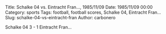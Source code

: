 Title: Schalke 04 vs. Eintracht Fran…, 1985/11/09
Date: 1985/11/09 00:00
Category: sports
Tags: football, football scores, Schalke 04, Eintracht Fran…
Slug: schalke-04-vs-eintracht-fran
Author: carbonero


Schalke 04 3 - 1 Eintracht Fran…
